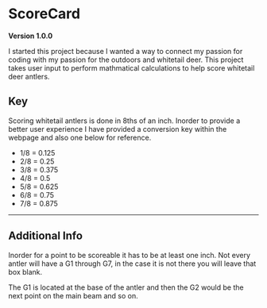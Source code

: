 # ScoreCard

**Version 1.0.0**

I started this project because I wanted a way to connect my passion for coding with my passion for the outdoors and whitetail deer. This project takes user input to perform mathmatical calculations to help score whitetail deer antlers. 

## Key

Scoring whitetail antlers is done in 8ths of an inch. Inorder to provide a better user experience I have provided a conversion key within the webpage and also one below for reference.

- 1/8 = 0.125
- 2/8 = 0.25
- 3/8 = 0.375
- 4/8 = 0.5
- 5/8 = 0.625
- 6/8 = 0.75
- 7/8 = 0.875
---
## Additional Info

 Inorder for a point to be scoreable it has to be at least one inch. Not every antler will have a G1 through G7, in the case it is not there you will leave that box blank.

 The G1 is located at the base of the antler and then the G2 would be the next point on the main beam and so on.